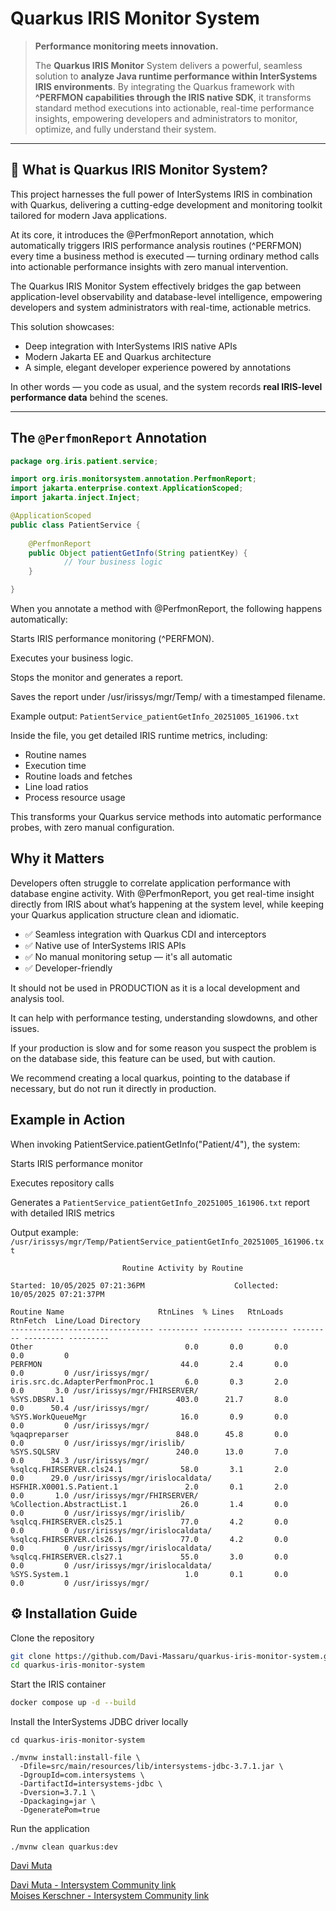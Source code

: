 # Quarkus IRIS Monitor System

> **Performance monitoring meets innovation.**
>
> The **Quarkus IRIS Monitor** System delivers a powerful, seamless solution to **analyze Java runtime performance within InterSystems IRIS environments**. By integrating the Quarkus framework with **^PERFMON capabilities through the IRIS native SDK**, it transforms standard method executions into actionable, real-time performance insights, empowering developers and administrators to monitor, optimize, and fully understand their system.

---

## 🌟 What is Quarkus IRIS Monitor System?

This project harnesses the full power of InterSystems IRIS in combination with Quarkus, delivering a cutting-edge development and monitoring toolkit tailored for modern Java applications.

At its core, it introduces the @PerfmonReport annotation, which automatically triggers IRIS performance analysis routines (^PERFMON) every time a business method is executed — turning ordinary method calls into actionable performance insights with zero manual intervention.

The Quarkus IRIS Monitor System effectively bridges the gap between application-level observability and database-level intelligence, empowering developers and system administrators with real-time, actionable metrics.

This solution showcases:
- Deep integration with InterSystems IRIS native APIs
- Modern Jakarta EE and Quarkus architecture
- A simple, elegant developer experience powered by annotations

In other words — you code as usual, and the system records **real IRIS-level performance data** behind the scenes.

---

## The `@PerfmonReport` Annotation

```java
package org.iris.patient.service;

import org.iris.monitorsystem.annotation.PerfmonReport;
import jakarta.enterprise.context.ApplicationScoped;
import jakarta.inject.Inject;

@ApplicationScoped
public class PatientService {
    
    @PerfmonReport
    public Object patientGetInfo(String patientKey) {
            // Your business logic
    }

}

```

When you annotate a method with @PerfmonReport, the following happens automatically:

Starts IRIS performance monitoring (^PERFMON).

Executes your business logic.

Stops the monitor and generates a report.

Saves the report under /usr/irissys/mgr/Temp/ with a timestamped filename.

Example output: ```PatientService_patientGetInfo_20251005_161906.txt```

Inside the file, you get detailed IRIS runtime metrics, including:

- Routine names
- Execution time
- Routine loads and fetches
- Line load ratios
- Process resource usage

This transforms your Quarkus service methods into automatic performance probes, with zero manual configuration.

## Why it Matters

Developers often struggle to correlate application performance with database engine activity.
With @PerfmonReport, you get real-time insight directly from IRIS about what’s happening at the system level, while keeping your Quarkus application structure clean and idiomatic.

- ✅ Seamless integration with Quarkus CDI and interceptors
- ✅ Native use of InterSystems IRIS APIs
- ✅ No manual monitoring setup — it's all automatic
- ✅ Developer-friendly

It should not be used in PRODUCTION as it is a local development and analysis tool.

It can help with performance testing, understanding slowdowns, and other issues.

If your production is slow and for some reason you suspect the problem is on the database side, this feature can be used, but with caution.

We recommend creating a local quarkus, pointing to the database if necessary, but do not run it directly in production.

## Example in Action

When invoking PatientService.patientGetInfo("Patient/4"), the system:

Starts IRIS performance monitor

Executes repository calls

Generates a ```PatientService_patientGetInfo_20251005_161906.txt``` report with detailed IRIS metrics

Output example: ```/usr/irissys/mgr/Temp/PatientService_patientGetInfo_20251005_161906.txt```
```
                         Routine Activity by Routine

Started: 10/05/2025 07:21:36PM                    Collected: 10/05/2025 07:21:37PM

Routine Name                     RtnLines  % Lines   RtnLoads  RtnFetch  Line/Load Directory
-------------------------------- --------- --------- --------- --------- --------- ---------
Other                                  0.0       0.0       0.0       0.0         0
PERFMON                               44.0       2.4       0.0       0.0         0 /usr/irissys/mgr/
iris.src.dc.AdapterPerfmonProc.1       6.0       0.3       2.0       0.0       3.0 /usr/irissys/mgr/FHIRSERVER/
%SYS.DBSRV.1                         403.0      21.7       8.0       0.0      50.4 /usr/irissys/mgr/
%SYS.WorkQueueMgr                     16.0       0.9       0.0       0.0         0 /usr/irissys/mgr/
%qaqpreparser                        848.0      45.8       0.0       0.0         0 /usr/irissys/mgr/irislib/
%SYS.SQLSRV                          240.0      13.0       7.0       0.0      34.3 /usr/irissys/mgr/
%sqlcq.FHIRSERVER.cls24.1             58.0       3.1       2.0       0.0      29.0 /usr/irissys/mgr/irislocaldata/
HSFHIR.X0001.S.Patient.1               2.0       0.1       2.0       0.0       1.0 /usr/irissys/mgr/FHIRSERVER/
%Collection.AbstractList.1            26.0       1.4       0.0       0.0         0 /usr/irissys/mgr/irislib/
%sqlcq.FHIRSERVER.cls25.1             77.0       4.2       0.0       0.0         0 /usr/irissys/mgr/irislocaldata/
%sqlcq.FHIRSERVER.cls26.1             77.0       4.2       0.0       0.0         0 /usr/irissys/mgr/irislocaldata/
%sqlcq.FHIRSERVER.cls27.1             55.0       3.0       0.0       0.0         0 /usr/irissys/mgr/irislocaldata/
%SYS.System.1                          1.0       0.1       0.0       0.0         0 /usr/irissys/mgr/
```

## ⚙️ Installation Guide

Clone the repository
```bash
git clone https://github.com/Davi-Massaru/quarkus-iris-monitor-system.git
cd quarkus-iris-monitor-system
```

Start the IRIS container
```bash
docker compose up -d --build
```

Install the InterSystems JDBC driver locally
```
cd quarkus-iris-monitor-system

./mvnw install:install-file \
  -Dfile=src/main/resources/lib/intersystems-jdbc-3.7.1.jar \
  -DgroupId=com.intersystems \
  -DartifactId=intersystems-jdbc \
  -Dversion=3.7.1 \
  -Dpackaging=jar \
  -DgeneratePom=true
```

Run the application

```
./mvnw clean quarkus:dev
```

[Davi Muta](https://www.linkedin.com/in/davi-massaru-teixeira-muta-003284191/)

[Davi Muta - Intersystem Community link](https://community.intersystems.com/user/davi-massaru-teixeira-muta)  
[Moises Kerschner - Intersystem Community link](https://community.intersystems.com/user/moises-kerschner)
